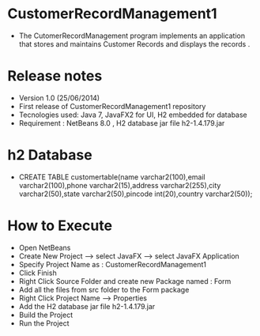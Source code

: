 CustomerRecordManagement1
=========================

* The CutomerRecordManagement program implements an application that  stores and maintains Customer Records and displays the records .

Release notes
=============
* Version 1.0 (25/06/2014)
* First release of CustomerRecordManagement1 repository
* Tecnologies used: Java 7, JavaFX2 for UI, H2 embedded for database
* Requirement : NetBeans 8.0 , H2 database jar file h2-1.4.179.jar

h2 Database 
============
* CREATE TABLE customertable(name varchar2(100),email varchar2(100),phone varchar2(15),address varchar2(255),city varchar2(50),state varchar2(50),pincode int(20),country varchar2(50));

How to Execute
==============
* Open NetBeans
* Create New Project -->  select JavaFX --> select JavaFX Application
* Specify Project Name as :  CustomerRecordManagement1
* Click Finish
* Right Click Source Folder and create new Package named : Form
* Add all the files from src folder to the Form package
* Right Click Project Name --> Properties
* Add the H2 database jar file h2-1.4.179.jar
* Build the Project
* Run the Project
